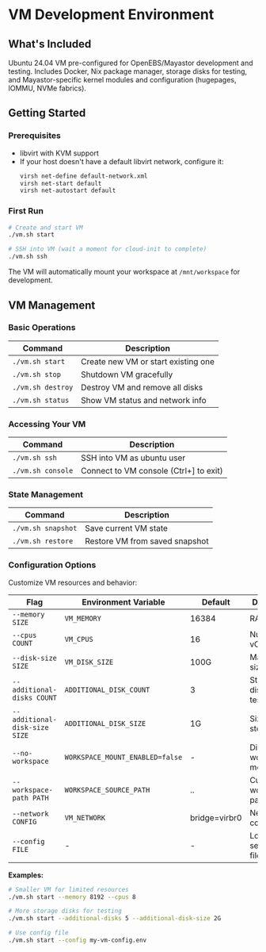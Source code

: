 # VM Development Environment

## What's Included

Ubuntu 24.04 VM pre-configured for OpenEBS/Mayastor development and testing. Includes Docker, Nix package manager, storage disks for testing, and Mayastor-specific kernel modules and configuration (hugepages, IOMMU, NVMe fabrics).

## Getting Started

### Prerequisites

- libvirt with KVM support
- If your host doesn't have a default libvirt network, configure it:
  ```bash
  virsh net-define default-network.xml
  virsh net-start default
  virsh net-autostart default
  ```

### First Run

```bash
# Create and start VM
./vm.sh start

# SSH into VM (wait a moment for cloud-init to complete)
./vm.sh ssh
```

The VM will automatically mount your workspace at `/mnt/workspace` for development.

## VM Management

### Basic Operations

| Command | Description |
|---------|-------------|
| `./vm.sh start` | Create new VM or start existing one |
| `./vm.sh stop` | Shutdown VM gracefully |
| `./vm.sh destroy` | Destroy VM and remove all disks |
| `./vm.sh status` | Show VM status and network info |

### Accessing Your VM

| Command | Description |
|---------|-------------|
| `./vm.sh ssh` | SSH into VM as ubuntu user |
| `./vm.sh console` | Connect to VM console (Ctrl+] to exit) |

### State Management

| Command | Description |
|---------|-------------|
| `./vm.sh snapshot` | Save current VM state |
| `./vm.sh restore` | Restore VM from saved snapshot |

### Configuration Options

Customize VM resources and behavior:

| Flag | Environment Variable | Default | Description |
|------|---------------------|---------|-------------|
| `--memory SIZE` | `VM_MEMORY` | 16384 | RAM in MB |
| `--cpus COUNT` | `VM_CPUS` | 16 | Number of vCPUs |
| `--disk-size SIZE` | `VM_DISK_SIZE` | 100G | Main disk size |
| `--additional-disks COUNT` | `ADDITIONAL_DISK_COUNT` | 3 | Storage disks for testing |
| `--additional-disk-size SIZE` | `ADDITIONAL_DISK_SIZE` | 1G | Size of each storage disk |
| `--no-workspace` | `WORKSPACE_MOUNT_ENABLED=false` | - | Disable workspace mounting |
| `--workspace-path PATH` | `WORKSPACE_SOURCE_PATH` | .. | Custom workspace path |
| `--network CONFIG` | `VM_NETWORK` | bridge=virbr0 | Network configuration |
| `--config FILE` | - | - | Load settings from file |

**Examples:**
```bash
# Smaller VM for limited resources
./vm.sh start --memory 8192 --cpus 8

# More storage disks for testing
./vm.sh start --additional-disks 5 --additional-disk-size 2G

# Use config file
./vm.sh start --config my-vm-config.env
```